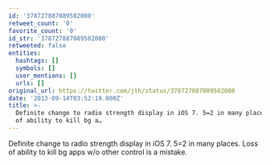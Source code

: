 ```yaml
---
id: '378727887089582080'
retweet_count: '0'
favorite_count: '0'
id_str: '378727887089582080'
retweeted: false
entities:
  hashtags: []
  symbols: []
  user_mentions: []
  urls: []
original_url: https://twitter.com/jth/status/378727887089582080
date: '2013-09-14T03:52:19.000Z'
title: >-
  Definite change to radio strength display in iOS 7. 5=2 in many places. Loss
  of ability to kill bg a…
---
```


Definite change to radio strength display in iOS 7. 5=2 in many places. Loss of ability to kill bg apps w/o other control is a mistake.